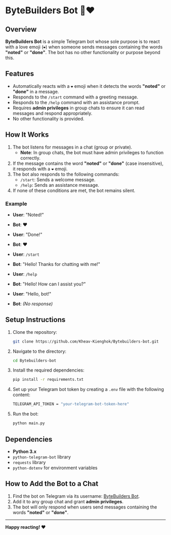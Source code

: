# ByteBuilders Bot 🤖❤️

## Overview

**ByteBuilders Bot** is a simple Telegram bot whose sole purpose is to react with a love emoji (`❤️`) when someone sends messages containing the words **"noted"** or **"done"**. The bot has no other functionality or purpose beyond this.

## Features

- Automatically reacts with a `❤️` emoji when it detects the words **"noted"** or **"done"** in a message.
- Responds to the `/start` command with a greeting message.
- Responds to the `/help` command with an assistance prompt.
- Requires **admin privileges** in group chats to ensure it can read messages and respond appropriately.
- No other functionality is provided.

## How It Works

1. The bot listens for messages in a chat (group or private).
    - **Note**: In group chats, the bot must have admin privileges to function correctly.
2. If the message contains the word **"noted"** or **"done"** (case insensitive), it responds with a `❤️` emoji.
3. The bot also responds to the following commands:
    - `/start`: Sends a welcome message.
    - `/help`: Sends an assistance message.
4. If none of these conditions are met, the bot remains silent.

### Example

- **User**: "Noted!"
- **Bot**: ❤️

- **User**: "Done!"
- **Bot**: ❤️

- **User**: `/start`
- **Bot**: "Hello! Thanks for chatting with me!"

- **User**: `/help`
- **Bot**: "Hello! How can I assist you?"

- **User**: "Hello, bot!"
- **Bot**: *(No response)*

## Setup Instructions

1. Clone the repository:
    ```bash
    git clone https://github.com/Kheav-Kienghok/Bytebuilders-bot.git
    ```
2. Navigate to the directory:
    ```bash
    cd Bytebuilders-bot
    ```

3. Install the required dependencies:
    ```bash
    pip install -r requirements.txt
    ```

4. Set up your Telegram bot token by creating a `.env` file with the following content:
    ```bash
    TELEGRAM_API_TOKEN = "your-telegram-bot-token-here"
    ```

5. Run the bot:
    ```bash
    python main.py
    ```

## Dependencies

- **Python 3.x**
- `python-telegram-bot` library
- `requests` library
- `python-dotenv` for environment variables

## How to Add the Bot to a Chat

1. Find the bot on Telegram via its username: [ByteBuilders Bot](https://t.me/ByteBuilders_bot).
2. Add it to any group chat and grant **admin privileges**.
3. The bot will only respond when users send messages containing the words **"noted"** or **"done"**.

---

**Happy reacting! ❤️**